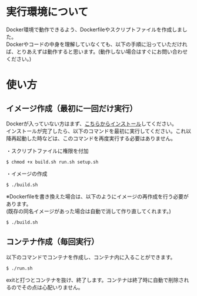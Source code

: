 # 実行環境について
Docker環境で動作できるよう、Dockerfileやスクリプトファイルを作成しました。  
Dockerやコードの中身を理解していなくても、以下の手順に沿っていただければ、とりあえずは動作すると思います。(動作しない場合はすぐにお問い合わせください。)
# 使い方
## イメージ作成（最初に一回だけ実行）
Dockerが入っていない方はまず、[こちらからインストール](https://www.docker.com/ja-jp/products/docker-desktop/)してください。  
インストールが完了したら、以下のコマンドを最初に実行してください。これ以降再起動した時などは、このコマンドを再度実行する必要はありません。  

・スクリプトファイルに権限を付加
```
$ chmod +x build.sh run.sh setup.sh
```
・イメージの作成
```
$ ./build.sh
```
※Dockerfileを書き換えた場合は、以下のようにイメージの再作成を行う必要があります。  
(既存の同名イメージがあった場合は自動で消して作り直してくれます。)
```
$ ./build.sh
```
## コンテナ作成（毎回実行）
以下のコマンドでコンテナを作成し、コンテナ内に入ることができます。
```
$ ./run.sh
```
exitと打つとコンテナを抜け、終了します。コンテナは終了時に自動で削除されるのでその点は心配いりません。